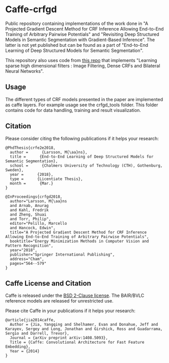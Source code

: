 # Caffe-crfgd
Public repository containing implementations of the work done in "A Projected Gradient Descent Method for CRF Inference Allowing End-to-End Training of Arbitrary Pairwise Potentials" and "Revisiting Deep Structured Models in Semantic Segmentation with Gradient-Based Inference". The latter is not yet published but can be found as a part of "End-to-End Learning of Deep Structured Models for Semantic Segmentation".

This repository also uses code from [this repo](https://github.com/MPI-IS/bilateralNN) that implements "Learning sparse high dimensional filters : Image Filtering, Dense CRFs and Bilateral Neural Networks".

## Usage
The different types of CRF models presented in the paper are implemented as caffe layers. For example usage see the crfgd_tools folder. This folder contains code for data handling, training and result visualization.

## Citation
Please consider citing the following publications if it helps your research:

	@PhdThesis{crfe2e2018,
	  author =      {Larsson, M{\aa}ns},
	  title =      {End-to-End Learning of Deep Structured Models for Semantic Segmentation},
	  school =      {Chalmers University of Technology (CTH), Gothenburg, Sweden},
	  year =      {2018},
	  type =      {Licentiate Thesis},
	  month =      {Mar.}
	}

	@InProceedings{crfgd2018,
	  author="Larsson, M{\aa}ns
	  and Arnab, Anurag
	  and Kahl, Fredrik
	  and Zheng, Shuai
	  and Torr, Philip",
	  editor="Pelillo, Marcello
	  and Hancock, Edwin",
	  title="A Projected Gradient Descent Method for CRF Inference Allowing End-to-End Training of Arbitrary Pairwise Potentials",
	  booktitle="Energy Minimization Methods in Computer Vision and Pattern Recognition",
	  year="2018",
	  publisher="Springer International Publishing",
	  address="Cham",
	  pages="564--579"
	}

## Caffe License and Citation
Caffe is released under the [BSD 2-Clause license](https://github.com/BVLC/caffe/blob/master/LICENSE).
The BAIR/BVLC reference models are released for unrestricted use.


Please cite Caffe in your publications if it helps your research:

    @article{jia2014caffe,
      Author = {Jia, Yangqing and Shelhamer, Evan and Donahue, Jeff and Karayev, Sergey and Long, Jonathan and Girshick, Ross and Guadarrama, Sergio and Darrell, Trevor},
      Journal = {arXiv preprint arXiv:1408.5093},
      Title = {Caffe: Convolutional Architecture for Fast Feature Embedding},
      Year = {2014}
    }
